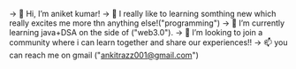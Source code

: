-> 👋 Hi, I’m aniket kumar!
-> 👀 I really like to learning somthing new which really excites me more thn anything else!("programming")
-> 🌱 I’m currently learning java+DSA on the side of ("web3.0").
-> 💞️ I’m looking to join a community where i can learn together and share our experiences!!
-> 📫 you can reach me on gmail ("ankitrazz001@gmail.com")

<!---
aniketkumar00007/aniketkumar00007 is a ✨ special ✨ repository because its `README.md` (this file) appears on your GitHub profile.
You can click the Preview link to take a look at your changes.
--->
